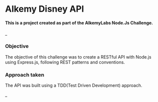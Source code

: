 # Alkemy Disney API

#### This is a project created as part of the AlkemyLabs Node.Js Challenge. 
_
### Objective
The objective of this challenge was to create a RESTful API with Node.js using Express.js, following REST patterns and conventions.

### Approach taken 

The API was built using a TDD(Test Driven Development) approach. 

_
